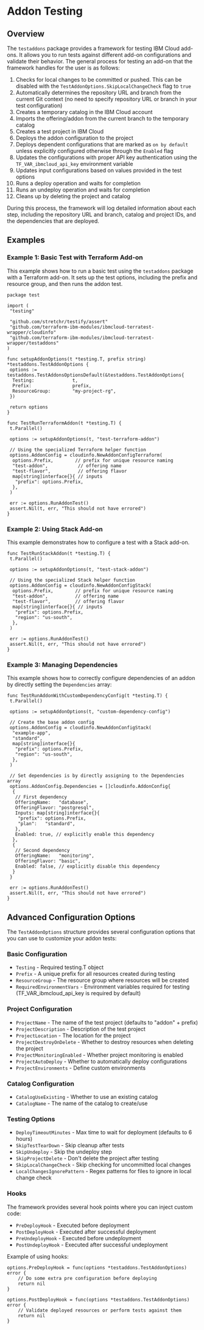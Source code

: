 # Addon Testing

## Overview
The `testaddons` package provides a framework for testing IBM Cloud add-ons. It allows you to run tests against different add-on configurations and validate their behavior.
The general process for testing an add-on that the framework handles for the user is as follows:

1. Checks for local changes to be committed or pushed. This can be disabled with the `TestAddonOptions.SkipLocalChangeCheck` flag to `true`
2. Automatically determines the repository URL and branch from the current Git context (no need to specify repository URL or branch in your test configuration)
3. Creates a temporary catalog in the IBM Cloud account
4. Imports the offering/addon from the current branch to the temporary catalog
5. Creates a test project in IBM Cloud
6. Deploys the addon configuration to the project
7. Deploys dependent configurations that are marked as `on by default` unless explicitly configured otherwise through the `Enabled` flag
8. Updates the configurations with proper API key authentication using the `TF_VAR_ibmcloud_api_key` environment variable
9. Updates input configurations based on values provided in the test options
10. Runs a deploy operation and waits for completion
11. Runs an undeploy operation and waits for completion
12. Cleans up by deleting the project and catalog

During this process, the framework will log detailed information about each step, including the repository URL and branch, catalog and project IDs, and the dependencies that are deployed.

## Examples

### Example 1: Basic Test with Terraform Add-on

This example shows how to run a basic test using the `testaddons` package with a Terraform add-on. It sets up the test options, including the prefix and resource group, and then runs the addon test.

```golang
package test

import (
 "testing"

 "github.com/stretchr/testify/assert"
 "github.com/terraform-ibm-modules/ibmcloud-terratest-wrapper/cloudinfo"
 "github.com/terraform-ibm-modules/ibmcloud-terratest-wrapper/testaddons"
)

func setupAddonOptions(t *testing.T, prefix string) *testaddons.TestAddonOptions {
 options := testaddons.TestAddonsOptionsDefault(&testaddons.TestAddonOptions{
  Testing:              t,
  Prefix:               prefix,
  ResourceGroup:        "my-project-rg",
 })

 return options
}

func TestRunTerraformAddon(t *testing.T) {
 t.Parallel()

 options := setupAddonOptions(t, "test-terraform-addon")

 // Using the specialized Terraform helper function
 options.AddonConfig = cloudinfo.NewAddonConfigTerraform(
  options.Prefix,        // prefix for unique resource naming
  "test-addon",           // offering name
  "test-flavor",          // offering flavor
  map[string]interface{}{ // inputs
   "prefix": options.Prefix,
  },
 )

 err := options.RunAddonTest()
 assert.Nil(t, err, "This should not have errored")
}
```

### Example 2: Using Stack Add-on

This example demonstrates how to configure a test with a Stack add-on.

```golang
func TestRunStackAddon(t *testing.T) {
 t.Parallel()

 options := setupAddonOptions(t, "test-stack-addon")

 // Using the specialized Stack helper function
 options.AddonConfig = cloudinfo.NewAddonConfigStack(
  options.Prefix,        // prefix for unique resource naming
  "test-addon",          // offering name
  "test-flavor",         // offering flavor
  map[string]interface{}{ // inputs
   "prefix": options.Prefix,
   "region": "us-south",
  },
 )

 err := options.RunAddonTest()
 assert.Nil(t, err, "This should not have errored")
}
```

### Example 3: Managing Dependencies

This example shows how to correctly configure dependencies of an addon by directly setting the `Dependencies` array:

```golang
func TestRunAddonWithCustomDependencyConfig(t *testing.T) {
 t.Parallel()

 options := setupAddonOptions(t, "custom-dependency-config")

 // Create the base addon config
 options.AddonConfig = cloudinfo.NewAddonConfigStack(
  "example-app",
  "standard",
  map[string]interface{}{
   "prefix": options.Prefix,
   "region": "us-south",
  },
 )

 // Set dependencies is by directly assigning to the Dependencies array
 options.AddonConfig.Dependencies = []cloudinfo.AddonConfig{
  {
   // First dependency
   OfferingName:   "database",
   OfferingFlavor: "postgresql",
   Inputs: map[string]interface{}{
    "prefix": options.Prefix,
    "plan":   "standard",
   },
   Enabled: true, // explicitly enable this dependency
  },
  {
   // Second dependency
   OfferingName:   "monitoring",
   OfferingFlavor: "basic",
   Enabled: false, // explicitly disable this dependency
  }
 }

 err := options.RunAddonTest()
 assert.Nil(t, err, "This should not have errored")
}
```


## Advanced Configuration Options

The `TestAddonOptions` structure provides several configuration options that you can use to customize your addon tests:

### Basic Configuration
- `Testing` - Required testing.T object
- `Prefix` - A unique prefix for all resources created during testing
- `ResourceGroup` - The resource group where resources will be created
- `RequiredEnvironmentVars` - Environment variables required for testing (TF_VAR_ibmcloud_api_key is required by default)

### Project Configuration
- `ProjectName` - The name of the test project (defaults to "addon" + prefix)
- `ProjectDescription` - Description of the test project
- `ProjectLocation` - The location for the project
- `ProjectDestroyOnDelete` - Whether to destroy resources when deleting the project
- `ProjectMonitoringEnabled` - Whether project monitoring is enabled
- `ProjectAutoDeploy` - Whether to automatically deploy configurations
- `ProjectEnvironments` - Define custom environments

### Catalog Configuration
- `CatalogUseExisting` - Whether to use an existing catalog
- `CatalogName` - The name of the catalog to create/use

### Testing Options
- `DeployTimeoutMinutes` - Max time to wait for deployment (defaults to 6 hours)
- `SkipTestTearDown` - Skip cleanup after tests
- `SkipUndeploy` - Skip the undeploy step
- `SkipProjectDelete` - Don't delete the project after testing
- `SkipLocalChangeCheck` - Skip checking for uncommitted local changes
- `LocalChangesIgnorePattern` - Regex patterns for files to ignore in local change check

### Hooks
The framework provides several hook points where you can inject custom code:

- `PreDeployHook` - Executed before deployment
- `PostDeployHook` - Executed after successful deployment
- `PreUndeployHook` - Executed before undeployment
- `PostUndeployHook` - Executed after successful undeployment

Example of using hooks:
```golang
options.PreDeployHook = func(options *testaddons.TestAddonOptions) error {
    // Do some extra pre configuration before deploying
    return nil
}

options.PostDeployHook = func(options *testaddons.TestAddonOptions) error {
    // Validate deployed resources or perform tests against them
    return nil
}
```
